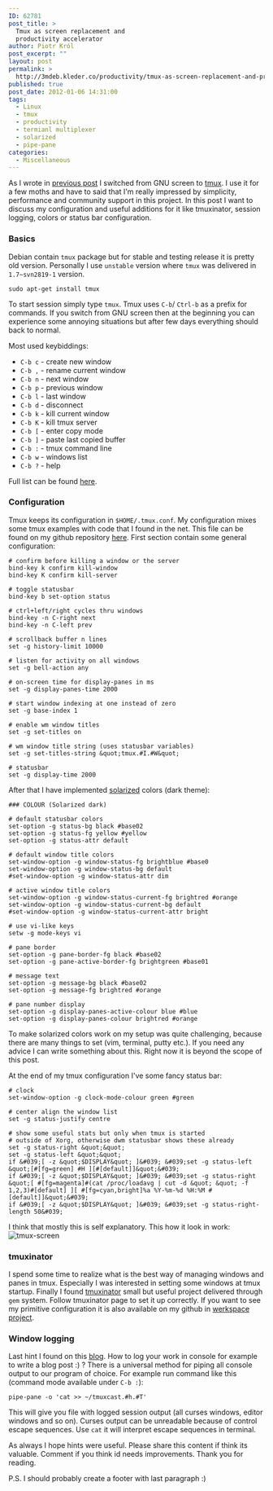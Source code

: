 ```yaml
---
ID: 62781
post_title: >
  Tmux as screen replacement and
  productivity accelerator
author: Piotr Król
post_excerpt: ""
layout: post
permalink: >
  http://3mdeb.kleder.co/productivity/tmux-as-screen-replacement-and-productivity-accelerator/
published: true
post_date: 2012-01-06 14:31:00
tags:
  - Linux
  - tmux
  - productivity
  - termianl multiplexer
  - solarized
  - pipe-pane
categories:
  - Miscellaneous
---
```

As I wrote in [previous post](/2013/03/19/debian-switching-to-unstable) I 
switched from GNU screen to [tmux](http://tmux.sourceforge.net). I use it for a 
few moths and have to said that I'm really impressed by simplicity, performance
and community support in this project. In this post I want to discuss my 
configuration and useful additions for it like tmuxinator, session logging, 
colors or status bar configuration.

### Basics ###

Debian contain `tmux` package but for stable and testing release it is pretty 
old version. Personally I use `unstable` version where `tmux` was delivered in 
`1.7~svn2819-1` version.
```
sudo apt-get install tmux
```
To start session simply type `tmux`. Tmux uses `C-b`/ `Ctrl-b` as a prefix for 
commands. If you switch from GNU screen then at the beginning you can experience 
some annoying situations but after few days everything should back to normal.

Most used keybiddings:

* `C-b c` - create new window
* `C-b ,` - rename current window
* `C-b n` - next window
* `C-b p` - previous window
* `C-b l` - last window
* `C-b d` - disconnect
* `C-b k` - kill current window
* `C-b K` - kill tmux server
* `C-b [` - enter copy mode
* `C-b ]` - paste last copied buffer
* `C-b :` - tmux command line
* `C-b w` - windows list
* `C-b ?` - help

Full list can be found [here](http://www.openbsd.org/cgi-bin/man.cgi?query=tmux&sektion=1#KEY+BINDINGS).

### Configuration ###
Tmux keeps its configuration in `$HOME/.tmux.conf`. My configuration mixes 
some tmux examples with code that I found in the net. This file can be found on 
my github repository [here](https://github.com/pietrushnic/workspace/blob/master/dotfiles/tmux.conf). First section contain some general configuration:
```
# confirm before killing a window or the server
bind-key k confirm kill-window
bind-key K confirm kill-server

# toggle statusbar
bind-key b set-option status

# ctrl+left/right cycles thru windows
bind-key -n C-right next
bind-key -n C-left prev

# scrollback buffer n lines
set -g history-limit 10000

# listen for activity on all windows
set -g bell-action any

# on-screen time for display-panes in ms
set -g display-panes-time 2000

# start window indexing at one instead of zero
set -g base-index 1

# enable wm window titles
set -g set-titles on

# wm window title string (uses statusbar variables)
set -g set-titles-string &quot;tmux.#I.#W&quot;

# statusbar 
set -g display-time 2000
```
After that I have implemented [solarized](http://ethanschoonover.com/solarized) colors (dark theme):
```
### COLOUR (Solarized dark)

# default statusbar colors
set-option -g status-bg black #base02
set-option -g status-fg yellow #yellow
set-option -g status-attr default

# default window title colors
set-window-option -g window-status-fg brightblue #base0
set-window-option -g window-status-bg default
#set-window-option -g window-status-attr dim

# active window title colors
set-window-option -g window-status-current-fg brightred #orange
set-window-option -g window-status-current-bg default
#set-window-option -g window-status-current-attr bright

# use vi-like keys
setw -g mode-keys vi

# pane border
set-option -g pane-border-fg black #base02
set-option -g pane-active-border-fg brightgreen #base01

# message text
set-option -g message-bg black #base02
set-option -g message-fg brightred #orange

# pane number display
set-option -g display-panes-active-colour blue #blue
set-option -g display-panes-colour brightred #orange
```
To make solarized colors work on my setup was quite challenging, because there 
are many things to set (vim, terminal, putty etc.). If you need any advice I can 
write something about this. Right now it is beyond the scope of this post.

At the end of my tmux configuration I've some fancy status bar:
```
# clock
set-window-option -g clock-mode-colour green #green

# center align the window list
set -g status-justify centre

# show some useful stats but only when tmux is started 
# outside of Xorg, otherwise dwm statusbar shows these already
set -g status-right &quot;&quot;
set -g status-left &quot;&quot;
if &#039;[ -z &quot;$DISPLAY&quot; ]&#039; &#039;set -g status-left &quot;[#[fg=green] #H ][#[default]]&quot;&#039;
if &#039;[ -z &quot;$DISPLAY&quot; ]&#039; &#039;set -g status-right &quot;[ #[fg=magenta]#(cat /proc/loadavg | cut -d &quot; &quot; -f 1,2,3)#[default] ][ #[fg=cyan,bright]%a %Y-%m-%d %H:%M #[default]]&quot;&#039;
if &#039;[ -z &quot;$DISPLAY&quot; ]&#039; &#039;set -g status-right-length 50&#039;
```
I think that mostly this is self explanatory. This how it look in work:
![tmux-screen](http://3mdeb.kleder.co/wp-content/uploads/2017/07/tmux-screen.png)

### tmuxinator ###
I spend some time to realize what is the best way of managing windows and panes 
in tmux. Especially I was interested in setting some windows at tmux startup. 
Finally I found [tmuxinator](https://github.com/aziz/tmuxinator) small but useful 
project delivered through `gem` system. Follow tmuxinator page to set it up 
correctly. If you want to see my primitive configuration it is also available on 
my github in [werkspace project](https://github.com/pietrushnic/workspace/blob/master/dotfiles/tmux.conf).

### Window logging ###

Last hint I found on this 
[blog](http://0xfeedface.org/blog/lattera/2012-03-19/using-tmux-screencasting-tool).
How to log your work in console for example to write a blog post :) ? There is a 
universal method for piping all console output to our program of choice. For 
example run command like this (command mode available under `C-b :`):
```
pipe-pane -o 'cat >> ~/tmuxcast.#h.#T'
```
This will give you file with logged session output (all curses windows, editor 
windows and so on). Curses output can be unreadable because of control escape 
sequences. Use `cat` it will interpret escape sequences in terminal.

As always I hope hints were useful. Please share this content if think its 
valuable. Comment if you think id needs improvements. Thank you for reading.

P.S. I should probably create a footer with last paragraph :)